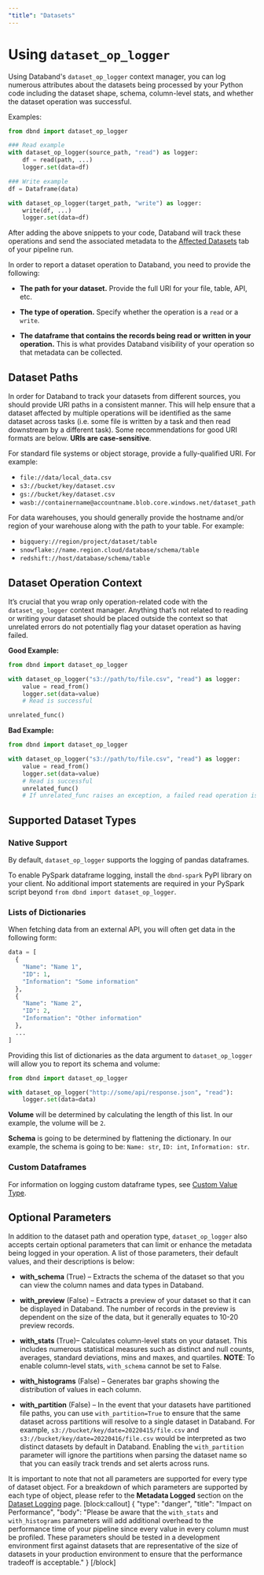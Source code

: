 ```yaml
---
"title": "Datasets"
---
```

# Using `dataset_op_logger`
Using Databand's `dataset_op_logger` context manager, you can log numerous attributes about the datasets being processed by your Python code including the dataset shape, schema, column-level stats, and whether the dataset operation was successful.

Examples:

<!-- noqa -->
```python
from dbnd import dataset_op_logger

### Read example
with dataset_op_logger(source_path, "read") as logger:
    df = read(path, ...)
    logger.set(data=df)

### Write example
df = Dataframe(data)

with dataset_op_logger(target_path, "write") as logger:
    write(df, ...)
    logger.set(data=df)
```

After adding the above snippets to your code, Databand will track these operations and send the associated metadata to the [Affected Datasets](doc:affected-datasets) tab of your pipeline run.

In order to report a dataset operation to Databand, you need to provide the following:
* **The path for your dataset.** Provide the full URI for your file, table, API, etc.

* **The type of operation.** Specify whether the operation is a `read` or a `write`.

* **The dataframe that contains the records being read or written in your operation.** This is what provides Databand visibility of your operation so that metadata can be collected.


## Dataset Paths
In order for Databand to track your datasets from different sources, you should provide URI paths in a consistent manner. This will help ensure that a dataset affected by multiple operations will be identified as the same dataset across tasks (i.e. some file is written by a task and then read downstream by a different task). Some recommendations for good URI formats are below. **URIs are case-sensitive**.

For standard file systems or object storage, provide a fully-qualified URI. For example:
* `file://data/local_data.csv`
* `s3://bucket/key/dataset.csv`
* `gs://bucket/key/dataset.csv`
* `wasb://containername@accountname.blob.core.windows.net/dataset_path`

For data warehouses, you should generally provide the hostname and/or region of your warehouse along with the path to your table. For example:
* `bigquery://region/project/dataset/table`
* `snowflake://name.region.cloud/database/schema/table`
* `redshift://host/database/schema/table`

## Dataset Operation Context
It’s crucial that you wrap only operation-related code with the `dataset_op_logger` context manager. Anything that’s not related to reading or writing your dataset should be placed outside the context so that unrelated errors do not potentially flag your dataset operation as having failed.

**Good Example:**

<!-- noqa -->
```python
from dbnd import dataset_op_logger

with dataset_op_logger("s3://path/to/file.csv", "read") as logger:
    value = read_from()
    logger.set(data=value)
    # Read is successful

unrelated_func()
```

**Bad Example:**

<!-- noqa -->
```python
from dbnd import dataset_op_logger

with dataset_op_logger("s3://path/to/file.csv", "read") as logger:
    value = read_from()
    logger.set(data=value)
    # Read is successful
    unrelated_func()
    # If unrelated_func raises an exception, a failed read operation is reported to Databand.
```

## Supported Dataset Types
### Native Support
By default, `dataset_op_logger` supports the logging of pandas dataframes.

To enable PySpark dataframe logging, install the `dbnd-spark` PyPI library on your client. No additional import statements are required in your PySpark script beyond `from dbnd import dataset_op_logger`.

### Lists of Dictionaries
When fetching data from an external API, you will often get data in the following form:
```python
data = [
  {
    "Name": "Name 1",
    "ID": 1,
    "Information": "Some information"
  },
  {
    "Name": "Name 2",
    "ID": 2,
    "Information": "Other information"
  },
  ...
]
```

Providing this list of dictionaries as the data argument to `dataset_op_logger` will allow you to report its schema and volume:

<!-- noqa -->
```python
from dbnd import dataset_op_logger

with dataset_op_logger("http://some/api/response.json", "read"):
    logger.set(data=data)
```

**Volume** will be determined by calculating the length of this list. In our example, the volume will be `2`.

**Schema** is going to be determined by flattening the dictionary. In our example, the schema is going to be: `Name: str`, `ID: int`, `Information: str`.

### Custom Dataframes
For information on logging custom dataframe types, see [Custom Value Type](doc:custom-value-type).

## Optional Parameters
In addition to the dataset path and operation type, `dataset_op_logger` also accepts certain optional parameters that can limit or enhance the metadata being logged in your operation. A list of those parameters, their default values, and their descriptions is below:

* **with_schema** (True) – Extracts the schema of the dataset so that you can view the column names and data types in Databand.

* **with_preview** (False) – Extracts a preview of your dataset so that it can be displayed in Databand. The number of records in the preview is dependent on the size of the data, but it generally equates to 10-20 preview records.

* **with_stats** (True)– Calculates column-level stats on your dataset. This includes numerous statistical measures such as distinct and null counts, averages, standard deviations, mins and maxes, and quartiles. **NOTE**: To enable column-level stats, `with_schema` cannot be set to False.

* **with_histograms** (False) – Generates bar graphs showing the distribution of values in each column.

* **with_partition** (False) – In the event that your datasets have partitioned file paths, you can use `with_partition=True` to ensure that the same dataset across partitions will resolve to a single dataset in Databand. For example, `s3://bucket/key/date=20220415/file.csv` and `s3://bucket/key/date=20220416/file.csv` would be interpreted as two distinct datasets by default in Databand. Enabling the `with_partition` parameter will ignore the partitions when parsing the dataset name so that you can easily track trends and set alerts across runs.

It is important to note that not all parameters are supported for every type of dataset object. For a breakdown of which parameters are supported by each type of object, please refer to the **Metadata Logged** section on the [Dataset Logging](doc:dataset-logging#metadata-logged) page.
[block:callout]
{
  "type": "danger",
  "title": "Impact on Performance",
  "body": "Please be aware that the `with_stats` and `with_histograms` parameters will add additional overhead to the performance time of your pipeline since every value in every column must be profiled. These parameters should be tested in a development environment first against datasets that are representative of the size of datasets in your production environment to ensure that the performance tradeoff is acceptable."
}
[/block]